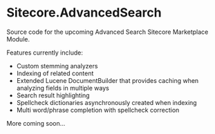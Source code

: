 # Sitecore.AdvancedSearch

Source code for the upcoming Advanced Search Sitecore Marketplace Module.

Features currently include:
<ul>
<li>Custom stemming analyzers</li>
<li>Indexing of related content</li>
<li>Extended Lucene DocumentBuilder that provides caching when analyzing fields in multiple ways</li>
<li>Search result highlighting</li>
<li>Spellcheck dictionaries asynchronously created when indexing</li>
<li>Multi word/phrase completion with spellcheck correction</li>
</ul>

More coming soon...